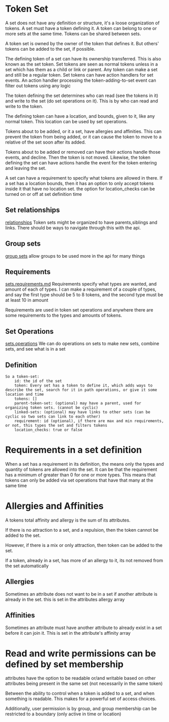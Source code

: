 # Token Set

A set does not have any definition or structure, it's a loose organization of tokens. A set must have a token defining it.
A token can belong to one or more sets at the same time. Tokens can be shared between sets.

A token set is owned by the owner of the token that defines it.
But others' tokens can be added to the set, if possible.



The defining token of a set can have its ownership transferred. This is also known as the set token.
Set tokens are seen as normal tokens unless in a set which has them as a child or link or parent.
Any token can make a set and still be a regular token.
Set tokens can have action handlers for set events. An action handler processing the token-adding-to-set event can filter out tokens using any logic

The token defining the set determines who can read (see the tokens in it) and write to the set (do set operations on it).
This is by who can read and write to the token.

The defining token can have a location, and bounds, given to it, like any normal token.
This location can be used by set operations.



Tokens about to be added, or it a set, have allergies and affinities. This can prevent the token from being added,
or it can cause the token to move to a relative of the set soon after its added.

Tokens about to be added or removed can have their actions handle those events, and decline. Then the token is not moved.
Likewise, the token defining the set can have actions handle the event for the token entering and leaving the set.

A set can have a requirement to specify what tokens are allowed in there.
If a set has a location bounds, then it has an option to only accept tokens inside it that have no location set.
the option for location_checks can be turned on or off at set definition time


## Set relationships
[relationships](relationship-overview.md)
Token sets might be organized to have parents,siblings and links. There should be ways to navigate through this with the api.

## Group sets
[group sets](group-set-overview.md) allow groups to be used more in the api for many things


## Requirements
[sets.requirements.md](requirements-overview.md)
Requirements  specify what types are wanted, and amount of each of types.
I can make a requirement of a couple of types, and say the first type should be 5 to 8 tokens, and the second type must be at least 10 in amount

Requirements are used in token set operations and anywhere there are some requirements to the types and amounts of tokens.


## Set Operations
[sets.operations](operations-overview.md)
We can do operations on sets to make new sets, combine sets, and see what is in a set

## Definition

    So a token-set:
        id: the id of the set
        token: Every set has a token to define it, which adds ways to describe the set, search for it in path operations, or give it some location and time
        tokens: []
        parent-token-set: (optional) may have a parent, used for organizing token sets. (cannot be cyclic)
        linked-sets: (optional) may have links to other sets (can be cyclic so two sets can link to each other)
        requirement: id (optional), if there are max and min requirements, or not, this types the set and filters tokens
        location_checks: true or false

# Requirements in a set definition

When a set has a requirement in its definition, the means only the types and quantity of tokens are allowed into the set.
It can be that the requirement has a minimum of greater than 0 for one or more types.
This means that tokens can only be added via set operations that have that many at the same time

# Allergies and Affinities

A tokens total affinity and allergy is the sum of its attributes.

If there is no attraction to a set, and a repulsion, then the token cannot be added to the set.

However, if there is a mix or only attraction, then token can be added to the set.

If a token, already in a set, has more of an allergy to it, its not removed from the set automatically

## Allergies

Sometimes an attribute does not want to be in a set if another attribute is already in the set. this is set in the attributes allergy array

## Affinities

Sometimes an attribute must have another attribute to already exist in a set before it can join it. This is set in the attribute's affinity array

# Read and write permissions can be defined by set membership

attributes have the option to be readable or/and writable based on other attributes being present in the same set (not necessarily in the same token)

Between the ability to control when a token is added to a set, and when something is readable. This makes for a powerful set of access choices.

Additionally, user permission is by group, and group membership can be restricted to a boundary (only active in time or location)



